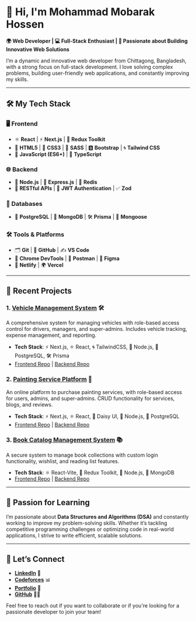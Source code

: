 # 👋 Hi, I'm Mohammad Mobarak Hossen

**🌍 Web Developer | 💻 Full-Stack Enthusiast | 🚀 Passionate about Building Innovative Web Solutions**

I’m a dynamic and innovative web developer from Chittagong, Bangladesh, with a strong focus on full-stack development. I love solving complex problems, building user-friendly web applications, and constantly improving my skills.

---

## 🛠️ My Tech Stack

### 🖥️ Frontend
- ⚛️ **React** | ⚡ **Next.js** | 🎯 **Redux Toolkit**
- 🎨 **HTML5** | 💅 **CSS3** | 🎨 **SASS** | 🅱️ **Bootstrap** | 🌀 **Tailwind CSS**
- 📝 **JavaScript (ES6+)** | 🦾 **TypeScript**

### 🌐 Backend
- 🌿 **Node.js** | 🚀 **Express.js** | 🔄 **Redis**
- 📡 **RESTful APIs** | 🔐 **JWT Authentication** | ✅ **Zod**

### 💾 Databases
- 🐘 **PostgreSQL** | 🍃 **MongoDB** | 🛠️ **Prisma** | 🔧 **Mongoose**

### 🛠️ Tools & Platforms
- 🗂️ **Git** | 🐙 **GitHub** | ✍️ **VS Code**
- 🧰 **Chrome DevTools** | 🔬 **Postman** | 🎨 **Figma**
- 🚀 **Netlify** | 🌍 **Vercel**

---

## 🚀 Recent Projects

### 1. **[Vehicle Management System](https://vehicle-management-frontend-seven.vercel.app/login)** 🛠️
A comprehensive system for managing vehicles with role-based access control for drivers, managers, and super-admins. Includes vehicle tracking, expense management, and reporting.

- **Tech Stack**: ⚡ Next.js, ⚛️ React, 🌀 TailwindCSS, 🌿 Node.js, 🐘 PostgreSQL, 🛠️ Prisma
- [Frontend Repo](https://github.com/md-mobarak/vehicle_management_system_client) | [Backend Repo](https://github.com/md-mobarak/vehicle_management_system_server)

### 2. **[Painting Service Platform](https://painting-client-9.vercel.app/)** 🎨
An online platform to purchase painting services, with role-based access for users, admins, and super-admins. CRUD functionality for services, blogs, and reviews.

- **Tech Stack**: ⚡ Next.js, ⚛️ React, 🎨 Daisy UI, 🌿 Node.js, 🐘 PostgreSQL
- [Frontend Repo](https://github.com/md-mobarak/painting-cilents) | [Backend Repo](https://github.com/md-mobarak/painting-server)

### 3. **[Book Catalog Management System](https://simple-book-catalog-application-5.vercel.app/)** 📚
A secure system to manage book collections with custom login functionality, wishlist, and reading list features.

- **Tech Stack**: ⚛️ React-Vite, 🎯 Redux Toolkit, 🌿 Node.js, 🍃 MongoDB
- [Frontend Repo](https://github.com/md-mobarak/Simple_Book_Catalog_Application_5) | [Backend Repo](https://github.com/md-mobarak/Simple_Book_Catalog_Application_5-server)

---

## 🌱 Passion for Learning

I’m passionate about **Data Structures and Algorithms (DSA)** and constantly working to improve my problem-solving skills. Whether it’s tackling competitive programming challenges or optimizing code in real-world applications, I strive to write efficient, scalable solutions.

---

## 🤝 Let’s Connect

- [**LinkedIn**](https://www.linkedin.com/in/mohammad-mobarak-hossen-75b535240/) 🔗
- [**Codeforces**](https://codeforces.com/profile/Mobarak_31) 📊
- [**Portfolio**](https://mobarak-protfolio.vercel.app/) 💼
- [**GitHub**](https://github.com/md-mobarak) 👨‍💻

Feel free to reach out if you want to collaborate or if you're looking for a passionate developer to join your team!
